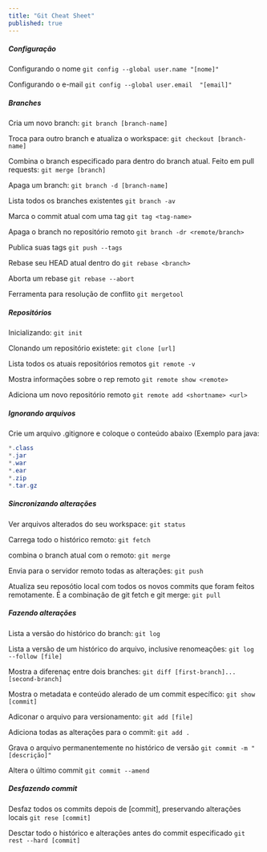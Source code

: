```yaml
---
title: "Git Cheat Sheet"
published: true
---
```


##### Configuração
Configurando o nome
`git config --global user.name "[nome]"`

Configurando o e-mail
`git config --global user.email  "[email]"`


##### Branches
Cria um novo branch:
`git branch [branch-name]`

Troca para outro branch e atualiza o workspace:
`git checkout [branch-name]`

Combina o branch especificado para dentro do branch atual. Feito em pull requests:
`git merge [branch]`

Apaga um branch:
`git branch -d [branch-name]`

Lista todos os branches existentes
`git branch -av`

Marca o commit atual com uma tag
`git tag <tag-name>`

Apaga o branch no repositório remoto
`git branch -dr <remote/branch>`

Publica suas tags
`git push --tags`

Rebase seu HEAD atual dentro do <branch>
`git rebase <branch>`

Aborta um rebase
`git rebase --abort`

Ferramenta para resolução de conflito
`git mergetool`


##### Repositórios
Inicializando:
`git init`

Clonando um repositório existete:
`git clone [url]`

Lista todos os atuais repositórios remotos
`git remote -v`

Mostra informações sobre o rep remoto
`git remote show <remote>`

Adiciona um novo repositório remoto
`git remote add <shortname> <url>`

##### Ignorando arquivos
Crie um arquivo .gitignore e coloque o conteúdo abaixo (Exemplo para java:
```java
*.class
*.jar
*.war
*.ear
*.zip
*.tar.gz
```

##### Sincronizando alterações
Ver arquivos alterados do seu workspace:
`git status`

Carrega todo o histórico remoto:
`git fetch`

combina o branch atual com o remoto:
`git merge`

Envia para o servidor remoto todas as alterações:
`git push`

Atualiza seu reposótio local com todos os novos commits que foram feitos remotamente. É a combinação de git fetch e git merge:
`git pull`

##### Fazendo alterações
Lista a versão do histórico do branch:
`git log`

Lista a versão de um histórico do arquivo, inclusive renomeações:
`git log --follow [file]`

Mostra a diferenaç entre dois branches:
`git diff [first-branch]...[second-branch]`

Mostra o metadata e conteúdo alerado de um commit específico:
`git show [commit]`

Adiconar o arquivo para versionamento:
`git add [file]`

Adiciona todas as alterações para o commit:
`git add .`

Grava o arquivo permanentemente no histórico de versão
`git commit -m "[descrição]"`

Altera o último commit
`git commit --amend`

##### Desfazendo commit
Desfaz todos os commits depois de [commit], preservando alterações locais
`git rese [commit]`

Desctar todo o histórico e alterações antes do commit especificado
`git rest --hard [commit]`




